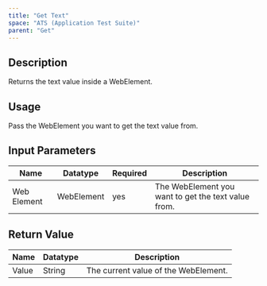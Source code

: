 ```yaml
---
title: "Get Text"
space: "ATS (Application Test Suite)"
parent: "Get"
---
```


## Description

Returns the text value inside a WebElement.

## Usage
Pass the WebElement you want to get the text value from.

## Input Parameters

Name | Datatype | Required | Description
---- | -------- | ------- |---------------
Web Element | WebElement | yes | The WebElement you want to get the text value from.

## Return Value

Name | Datatype | Description
---- | --------- | ---------------
Value | String | The current value of the WebElement.
